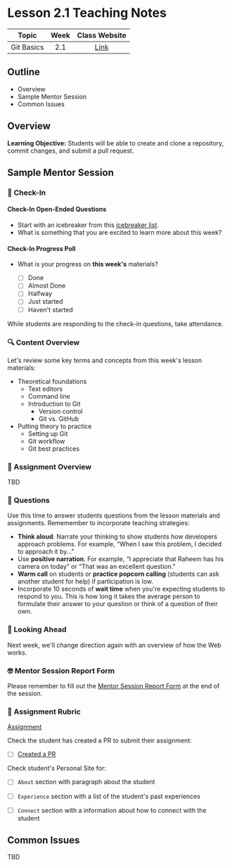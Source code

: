 # Lesson 2.1 Teaching Notes 

| **Topic** | **Week** | **Class Website** |
| :---: | :---: | :---: |
| Git Basics | 2.1 | [Link](https://learn.codethedream.org/dorado-git-basics/) |

## Outline 
- Overview
- Sample Mentor Session
- Common Issues

## Overview 

**Learning Objective:** Students will be able to create and clone a repository, commit changes, and submit a pull request.  

## Sample Mentor Session 

### :wave: Check-In

#### Check-In Open-Ended Questions 

- Start with an icebreaker from this [icebreaker list](https://docs.google.com/document/d/1WbwKn8B5GfRueq7Zbw0zx_k15aqyIqIs23i_WHI-pPI/edit?usp=sharing). 
- What is something that you are excited to learn more about this week? 

#### Check-In Progress Poll 

- What is your progress on **this week's** materials?

  - [ ] Done
  - [ ] Almost Done
  - [ ] Halfway
  - [ ] Just started
  - [ ] Haven't started

While students are responding to the check-in questions, take attendance. 

### :mag: Content Overview 

Let's review some key terms and concepts from this week's lesson materials: 
 
- Theoretical foundations 
  - Text editors 
  - Command line 
  - Introduction to Git
    - Version control 
    - Git vs. GitHub
- Putting theory to practice 
  - Setting up Git
  - Git workflow 
  - Git best practices 
 
### :notebook: Assignment Overview

TBD

### :thinking: Questions 

Use this time to answer students questions from the lesson materials and assignments. Rememember to incorporate teaching strategies: 

  - **Think aloud**: Narrate your thinking to show students how developers approach problems. For example, “When I saw this problem, I decided to approach it by…”
  - Use **positive narration**. For example, “I appreciate that Raheem has his camera on today” or “That was an excellent question."
  - **Warm call** on students or **practice popcorn calling** (students can ask another student for help) if participation is low.
  - Incorporate 10 seconds of **wait time** when you're expecting students to respond to you. This is how long it takes the average person to formulate their answer to your question or think of a question of their own. 


### :telescope: Looking Ahead 

Next week, we'll change direction again with an overview of how the Web works. 

### :nerd_face: Mentor Session Report Form 

Please remember to fill out the [Mentor Session Report Form](https://airtable.com/shrp0jjRtoMyTXRzh) at the end of the session.


### :100: Assignment Rubric 
[Assignment](!https://github.com/Code-the-Dream-School/intro-to-programming-dorado/blob/main/instructions/section-3/lesson-3-1.md)

Check the student has created a PR to submit their assignment:
- [ ] [Created a PR](https://github.com/Code-the-Dream-School/intro-to-programming-dorado/blob/main/instructions/common/how-to-pull-request.md)

Check student's Personal Site for:
 - [ ] `About` section with paragraph about the student
 - [ ] `Experience` section with a list of the student's past experiences
 - [ ] `Connect` section with a information about how to connect with the student


## Common Issues 

TBD
